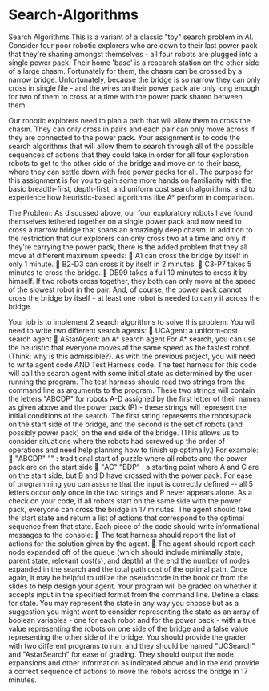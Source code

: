 # Search-Algorithms
Search Algorithms
This is a variant of a classic "toy" search problem in AI.  Consider four poor robotic explorers who are down to their last power pack that they're sharing amongst themselves - all four robots are plugged into a single power pack.  Their home 'base' is a research station on the other side of a large chasm.  Fortunately for them, the chasm can be crossed by a narrow bridge.  Unfortunately, because the bridge is so narrow they can only cross in single file - and the wires on their power pack are only long enough for two of them to cross at a time with the power pack shared between them.

Our robotic explorers need to plan a path that will allow them to cross the chasm.  They can only cross in pairs and each pair can only move across if they are connected to the power pack.  Your assignment is to code the search algorithms that will allow them to search through all of the possible sequences of actions that they could take in order for all four exploration robots to get to the other side of the bridge and move on to their base, where they can settle down with free power packs for all.  The purpose for this assignment is for you to gain some more hands on familiarity with the basic breadth-first, depth-first, and uniform cost search algorithms, and to experience how heuristic-based algorithms like A* perform in comparison.

The Problem:
As discussed above, our four exploratory robots have found themselves tethered together on a single power pack and now need to cross a narrow bridge that spans an amazingly deep chasm.  In addition to the restriction that our explorers can only cross two at a time and only if they're carrying the power pack, there is the added problem that they all move at different maximum speeds:
	A1 can cross the bridge by itself in only 1 minute. 
	B2-D3 can cross it by itself in 2 minutes. 
	C3-P7 takes 5 minutes to cross the bridge.
	DB99 takes a full 10 minutes to cross it by himself.
If two robots cross together, they both can only move at the speed of the slowest robot in the pair.  And, of course, the power pack cannot cross the bridge by itself - at least one robot is needed to carry it across the bridge.

Your job is to implement 2 search algorithms to solve this problem.  You will need to write two different search agents:
	UCAgent: a uniform-cost search agent
	AStarAgent: an A* search agent
For A* search, you can use the heuristic that everyone moves at the same speed as the fastest robot. (Think: why is this admissible?). 
As with the previous project, you will need to write agent code AND Test Harness code.  The test harness for this code will call the search agent with some initial state as determined by the user running the program.  The test harness should read two strings from the command line as arguments to the program.  These two strings will contain the letters "ABCDP" for robots A-D assigned by the first letter of their names as given above and the power pack (P) - these strings will represent the initial conditions of the search.  The first string represents the robots/pack on the start side of the bridge, and the second is the set of robots (and possibly power pack) on the end side of the bridge. (This allows us to consider situations where the robots had screwed up the order of operations and need help planning how to finish up optimally.) For example:
	"ABCDP" "" : traditional start of puzzle where all robots and the power pack are on the start side
	"AC" "BDP" : a starting point where A and C are on the start side, but B and D have crossed with the power pack.
For ease of programming you can assume that the input is correctly defined -- all 5 letters occur only once in the two strings and P never appears alone.  As a check on your code, if all robots start on the same side with the power pack, everyone can cross the bridge in 17 minutes.
The agent should take the start state and return a list of actions that correspond to the optimal sequence from that state. Each piece of the code should write informational messages to the console:
	The test harness should report the list of actions for the solution given by the agent.
	The agent should report each node expanded off of the queue (which should include minimally state, parent state, relevant cost(s), and depth) at the end the number of nodes expanded in the search and the total path cost of the optimal path.
Once again, it may be helpful to utilize the pseudocode in the book or from the slides to help design your agent. Your program will be graded on whether it accepts input in the specified format from the command line. 
Define a class for state. You may represent the state in any way you choose but as a suggestion you might want to consider representing the state as an array of boolean variables - one for each robot and for the power pack - with a true value representing the robots on one side of the bridge and a false value representing the other side of the bridge.
You should provide the grader with two different programs to run, and they should be named "UCSearch" and "AstarSearch" for ease of grading.  They should output the node expansions and other information as indicated above and in the end provide a correct sequence of actions to move the robots across the bridge in 17 minutes.
